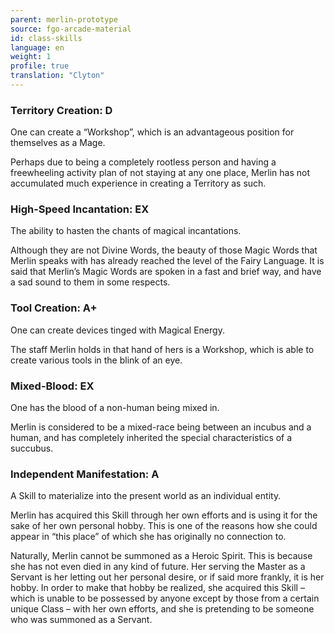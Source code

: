 ```yaml
---
parent: merlin-prototype
source: fgo-arcade-material
id: class-skills
language: en
weight: 1
profile: true
translation: "Clyton"
---
```


### Territory Creation: D

One can create a “Workshop”, which is an advantageous position for themselves as a Mage.

Perhaps due to being a completely rootless person and having a freewheeling activity plan of not staying at any one place, Merlin has not accumulated much experience in creating a Territory as such.

### High-Speed Incantation: EX

The ability to hasten the chants of magical incantations.

Although they are not Divine Words, the beauty of those Magic Words that Merlin speaks with has already reached the level of the Fairy Language. It is said that Merlin’s Magic Words are spoken in a fast and brief way, and have a sad sound to them in some respects.

### Tool Creation: A+

One can create devices tinged with Magical Energy.

The staff Merlin holds in that hand of hers is a Workshop, which is able to create various tools in the blink of an eye.

### Mixed-Blood: EX

One has the blood of a non-human being mixed in.

Merlin is considered to be a mixed-race being between an incubus and a human, and has completely inherited the special characteristics of a succubus.

### Independent Manifestation: A

A Skill to materialize into the present world as an individual entity.

Merlin has acquired this Skill through her own efforts and is using it for the sake of her own personal hobby. This is one of the reasons how she could appear in “this place” of which she has originally no connection to.

Naturally, Merlin cannot be summoned as a Heroic Spirit. This is because she has not even died in any kind of future. Her serving the Master as a Servant is her letting out her personal desire, or if said more frankly, it is her hobby. In order to make that hobby be realized, she acquired this Skill – which is unable to be possessed by anyone except by those from a certain unique Class – with her own efforts, and she is pretending to be someone who was summoned as a Servant.
